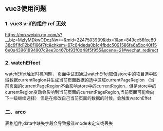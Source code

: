 ## vue3使用问题

### 1. vue3 v-if的组件 ref 无效

https://mp.weixin.qq.com/s?__biz=MzIyMDkwODczNw==&mid=2247503939&idx=1&sn=849ce56fee8038c9f1fd12b6f166f7fc&chksm=97c64deda0b1c4fbdc5091586fa6a5bc40f156e0a43961894907c9ee3c467bf93f0d48f5f955&scene=21#wechat_redirect


### 2. watchEffect
watchEffet触发时机问题，
页面中试图通过watchEffet取值store中的项目选中区域数据currentRegion并生成当前页面数据的选中区域currentPageRegion
（当前页面的currentPageRegion不会影响store中的currentRegion，但是store中的currentRegion变动会影响到当前页面的currentPageRegion,当前页面可能会向下一级继续选择）
但是在修改自己当前页面的数据的时候，会触发watchEffet





### 二、arco
 表格组件,data中缺失字段会导致报错vnode未定义或丢失